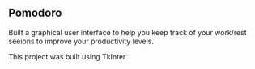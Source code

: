 ## Pomodoro

Built a graphical user interface to help you keep track of your work/rest seeions to improve your productivity levels.

This project was built using TkInter
